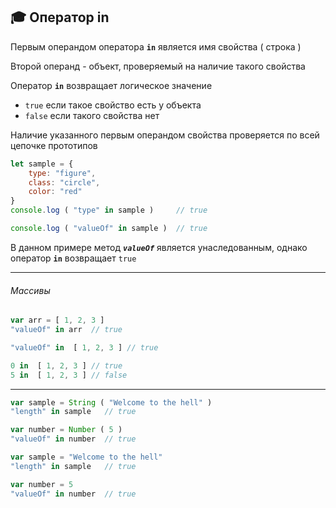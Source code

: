 ## :mortar_board: Оператор in

Первым операндом оператора **`in`** является имя свойства ( строка )

Второй операнд - объект, проверяемый на наличие такого свойства

Оператор **`in`** возвращает логическое значение

* `true` если такое свойство есть у объекта
* `false` если такого свойства нет

Наличие указанного первым операндом свойства проверяется по всей цепочке прототипов

```javascript
let sample = {
    type: "figure",
    class: "circle",
    color: "red"
}
console.log ( "type" in sample )     // true

console.log ( "valueOf" in sample )  // true
```

В данном примере метод **_`valueOf`_** является унаследованным, однако оператор **`in`** возвращает `true`

***

###### Массивы

```javascript
var arr = [ 1, 2, 3 ]
"valueOf" in arr  // true

"valueOf" in  [ 1, 2, 3 ] // true

0 in  [ 1, 2, 3 ] // true
5 in  [ 1, 2, 3 ] // false
```

***

```javascript
var sample = String ( "Welcome to the hell" )
"length" in sample   // true

var number = Number ( 5 )
"valueOf" in number  // true
```



```javascript
var sample = "Welcome to the hell"
"length" in sample   // true

var number = 5
"valueOf" in number  // true
```